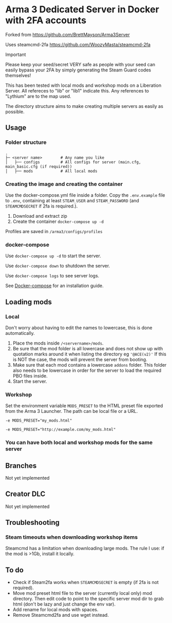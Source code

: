 # Arma 3 Dedicated Server in Docker with 2FA accounts

Forked from https://github.com/BrettMayson/Arma3Server

Uses steamcmd-2fa https://github.com/WoozyMasta/steamcmd-2fa

> [!IMPORTANT]
> Please keep your seed/secret VERY safe as people with your seed can easily
> bypass your 2FA by simply generating the Steam Guard codes themselves!

This has been tested with local mods and workshop mods on a Liberation Server. All refereces to "lib" or "lib1" indicate this. Any references to "Lythium" are to the map used.

The directory structure aims to make creating multiple servers as easily as possible.

## Usage

### Folder structure
    .
    ├─ <server name>        # Any name you like
    │   ├── configs         # All configs for server (main.cfg, main_basic.cfg (if required))
    │   ├── mods            # All local mods
    

### Creating the image and creating the container
Use the docker-compose.yml file inside a folder.
Copy the `.env.example` file to `.env`, containing at least `STEAM_USER` and `STEAM_PASSWORD` (and `STEAMCMDSECRET` if 2fa is required.).

1. Download and extract zip
3. Create the container ```docker-compose up -d```

Profiles are saved in `/arma3/configs/profiles`

### docker-compose

Use `docker-compose up -d` to start the server.

Use `docker-compose down` to shutdown the server.

Use `docker-compose logs` to see server logs.

See [Docker-compose](https://docs.docker.com/compose/install/#install-compose) for an installation guide.


## Loading mods

### Local

Don't worry about having to edit the names to lowercase, this is done automatically.

1. Place the mods inside `/<servername>/mods`.
2. Be sure that the mod folder is all lowercase and does not show up with quotation marks around it when listing the directory eg `'@ACE(v2)'`
    If this is NOT the case, the mods will prevent the server from booting.
4. Make sure that each mod contains a lowercase `addons` folder. This folder also needs to be lowercase in order for the server to load the required PBO files inside.
5. Start the server.

### Workshop

Set the environment variable `MODS_PRESET` to the HTML preset file exported from the Arma 3 Launcher. The path can be local file or a URL.

`-e MODS_PRESET="my_mods.html"`

`-e MODS_PRESET="http://example.com/my_mods.html"`

### You can have both local and workshop mods for the same server
## Branches
Not yet implemented

## Creator DLC
Not yet implemented

## Troubleshooting

### Steam timeouts when downloading workshop items
Steamcmd has a limitation when downloading large mods. The rule I use: if the mod is >1Gb, install it locally.

## To do
- Check if Steam2fa works when `STEAMCMDSECRET` is empty (if 2fa is not required).
- Move mod preset html file to the server (currently local only) mod directory. Then edit code to point to the specific server mod dir to grab html (don't be lazy and just change the env var).
- Add rename for local mods with spaces.
- Remove Steamcmd2fa and use wget instead.
